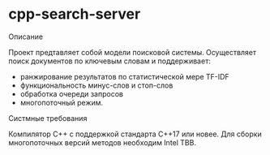 # cpp-search-server
Описание

Проект предтавляет собой модели поисковой системы. Осуществляет поиск документов по ключевым словам и поддерживает:
- ранжирование результатов по статистической мере TF-IDF
- функциональность минус-слов и стоп-слов
- обработка очереди запросов
- многопоточный режим.

Систмные требования

Компилятор С++ с поддержкой стандарта C++17 или новее.
Для сборки многопоточных версий методов необходим Intel TBB.
